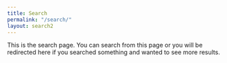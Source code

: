 ```yaml
---
title: Search
permalink: "/search/"
layout: search2
---
```


This is the search page. You can search from this page or you will be redirected here if you searched something and wanted to see more results.
